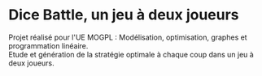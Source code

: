 # Dice Battle, un jeu à deux joueurs

Projet réalisé pour l'UE MOGPL : Modélisation, optimisation, graphes et programmation linéaire.  
Etude et génération de la stratégie optimale à chaque coup dans un jeu à deux joueurs.
